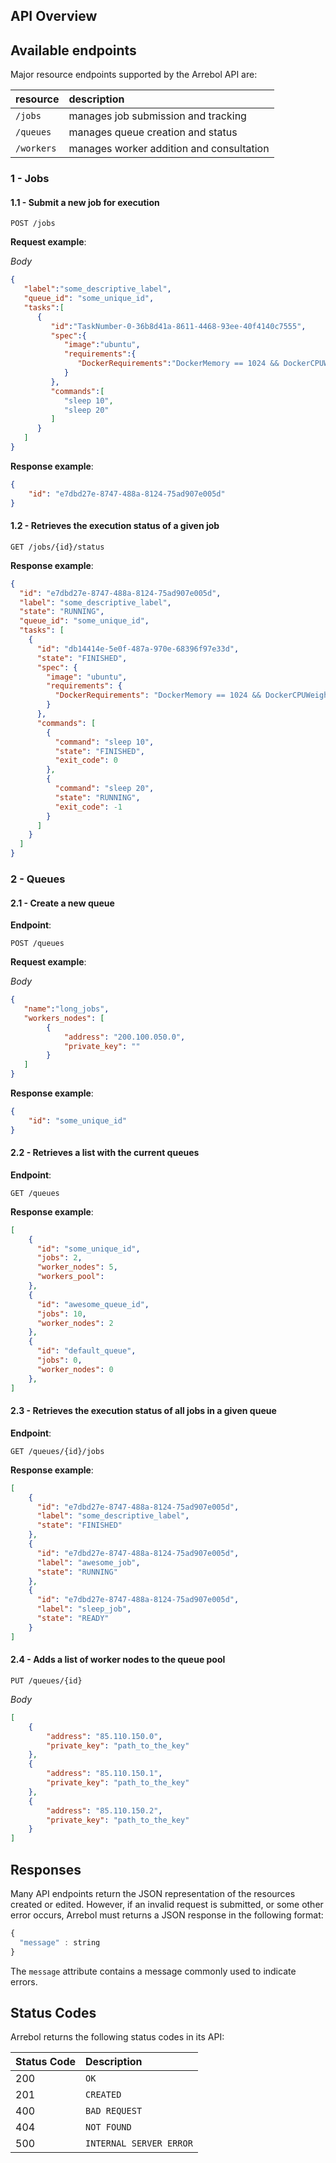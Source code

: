## API Overview

## Available endpoints
Major resource endpoints supported by the Arrebol API are:

| resource      | description                       |
|:--------------|:----------------------------------|
| `/jobs`      | manages job submission and tracking
| `/queues`    | manages queue creation and status
| `/workers` | manages worker addition and consultation |

### 1 - Jobs

#### 1.1 - Submit a new job for execution

```http
POST /jobs
```

**Request example**:

*Body*

```json
{
   "label":"some_descriptive_label",
   "queue_id": "some_unique_id",
   "tasks":[
      {
         "id":"TaskNumber-0-36b8d41a-8611-4468-93ee-40f4140c7555",
         "spec":{
            "image":"ubuntu",
            "requirements":{
               "DockerRequirements":"DockerMemory == 1024 && DockerCPUWeight == 512"
            }
         },
         "commands":[
            "sleep 10",
            "sleep 20"
         ]         
      }
   ]
}
```

**Response example**:

```json
{
	"id": "e7dbd27e-8747-488a-8124-75ad907e005d"
}
```

#### 1.2 - Retrieves the execution status of a given job

```http
GET /jobs/{id}/status
```

**Response example**:
```json
{
  "id": "e7dbd27e-8747-488a-8124-75ad907e005d",
  "label": "some_descriptive_label",
  "state": "RUNNING",
  "queue_id": "some_unique_id",
  "tasks": [
    {
      "id": "db14414e-5e0f-487a-970e-68396f97e33d",
      "state": "FINISHED",
      "spec": {
        "image": "ubuntu",
        "requirements": {
          "DockerRequirements": "DockerMemory == 1024 && DockerCPUWeight == 512"
        }
      },
      "commands": [
        {
          "command": "sleep 10",
          "state": "FINISHED",
          "exit_code": 0
        },
        {
          "command": "sleep 20",
          "state": "RUNNING",
          "exit_code": -1
        }
      ]
    }
  ]
}
```

### 2 - Queues

#### 2.1 - Create a new queue

**Endpoint**:
```http
POST /queues
```

**Request example**:

*Body*
```json
{
   "name":"long_jobs",
   "workers_nodes": [
       	{
       	    "address": "200.100.050.0",
       	    "private_key": ""
    	}
   ]
}
```

**Response example**:
```json
{
	"id": "some_unique_id"
}
```

#### 2.2 - Retrieves a list with the current queues

**Endpoint**:

```http
GET /queues
```

**Response example**:
```json
[
    {
      "id": "some_unique_id",
      "jobs": 2,
      "worker_nodes": 5,
      "workers_pool": 
    },
    {
      "id": "awesome_queue_id",
      "jobs": 10,
      "worker_nodes": 2
    },
    {
      "id": "default_queue",
      "jobs": 0,
      "worker_nodes": 0
    },
]
```

#### 2.3 - Retrieves the execution status of all jobs in a given queue

**Endpoint**:

```http
GET /queues/{id}/jobs
```

**Response example**:
```json
[
    {
      "id": "e7dbd27e-8747-488a-8124-75ad907e005d",
      "label": "some_descriptive_label",
      "state": "FINISHED"
    },
    {
      "id": "e7dbd27e-8747-488a-8124-75ad907e005d",
      "label": "awesome_job",
      "state": "RUNNING"
    },
    {
      "id": "e7dbd27e-8747-488a-8124-75ad907e005d",
      "label": "sleep_job",
      "state": "READY"
    }
]
```

#### 2.4 - Adds a list of worker nodes to the queue pool

```http
PUT /queues/{id}
```

*Body*
```json
[
   	{
   	    "address": "85.110.150.0",
   	    "private_key": "path_to_the_key"
	},
	{
   	    "address": "85.110.150.1",
   	    "private_key": "path_to_the_key"
	},
	{
   	    "address": "85.110.150.2",
   	    "private_key": "path_to_the_key"
	}
]
```

## Responses

Many API endpoints return the JSON representation of the resources created or edited. However, if an invalid request is submitted, or some other error occurs, Arrebol must returns a JSON response in the following format:

```javascript
{
  "message" : string  
}
```

The `message` attribute contains a message commonly used to indicate errors.


## Status Codes

Arrebol returns the following status codes in its API:

| Status Code | Description |
| :--- | :--- |
| 200 | `OK` |
| 201 | `CREATED` |
| 400 | `BAD REQUEST` |
| 404 | `NOT FOUND` |
| 500 | `INTERNAL SERVER ERROR` |
